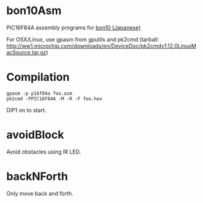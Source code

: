 bon10Asm
========

PIC16F84A assembly programs for [bon10 (Japanese)]( http://www.inrof.org/toro/bonten/index.html )

For OSX/Linux, use gpasm from gputils and pk2cmd (tarball: <http://ww1.microchip.com/downloads/en/DeviceDoc/pk2cmdv1.12.0LinuxMacSource.tar.gz>)


Compilation
========

    gpasm -p p16f84a foo.asm
    pk2cmd -PPIC16F84A -M -R -F foo.hex

DIP1 on to start.


avoidBlock
========

Avoid obstacles using IR LED.


backNForth
========

Only move back and forth.
